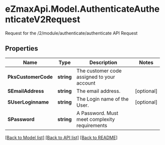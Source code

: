 # eZmaxApi.Model.AuthenticateAuthenticateV2Request
Request for the /2/module/authenticate/authenticate API Request

## Properties

Name | Type | Description | Notes
------------ | ------------- | ------------- | -------------
**PksCustomerCode** | **string** | The customer code assigned to your account | 
**SEmailAddress** | **string** | The email address. | [optional] 
**SUserLoginname** | **string** | The Login name of the User. | [optional] 
**SPassword** | **string** | A Password.  Must meet complexity requirements | 

[[Back to Model list]](../README.md#documentation-for-models) [[Back to API list]](../README.md#documentation-for-api-endpoints) [[Back to README]](../README.md)

